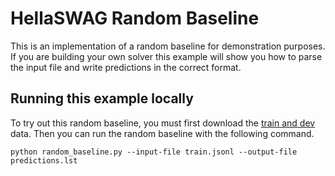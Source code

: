 # HellaSWAG Random Baseline

This is an implementation of a random baseline for demonstration purposes.
If you are building your own solver this example will show you how to parse the input file and write predictions in the correct format.

## Running this example locally

To try out this random baseline, you must first download the [train and dev](https://storage.googleapis.com/ai2-mosaic/public/socialiqa/socialiqa-train-dev.zip) data.  Then you can run the random baseline with the following command.

```
python random_baseline.py --input-file train.jsonl --output-file predictions.lst
```
